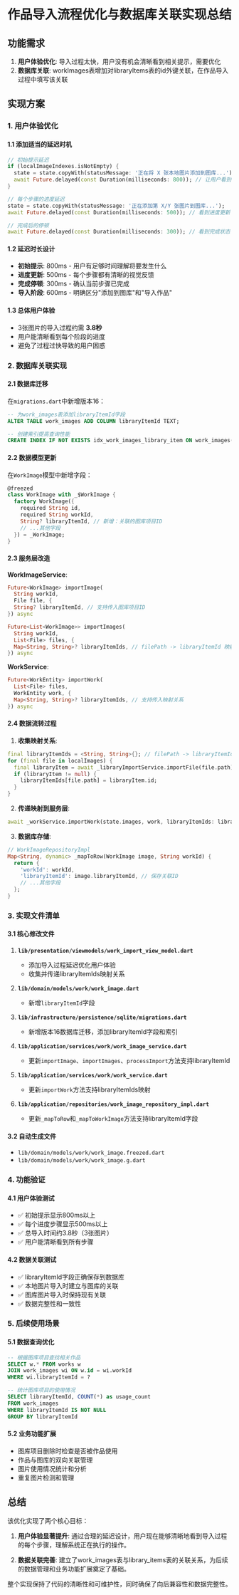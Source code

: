 # 作品导入流程优化与数据库关联实现总结

## 功能需求

1. **用户体验优化**: 导入过程太快，用户没有机会清晰看到相关提示，需要优化
2. **数据库关联**: workImages表增加对libraryItems表的id外键关联，在作品导入过程中填写该关联

## 实现方案

### 1. 用户体验优化

#### 1.1 添加适当的延迟时机
```dart
// 初始提示延迟
if (localImageIndexes.isNotEmpty) {
  state = state.copyWith(statusMessage: '正在将 X 张本地图片添加到图库...');
  await Future.delayed(const Duration(milliseconds: 800)); // 让用户看到提示
}

// 每个步骤的进度延迟
state = state.copyWith(statusMessage: '正在添加第 X/Y 张图片到图库...');
await Future.delayed(const Duration(milliseconds: 500)); // 看到进度更新

// 完成后的停顿
await Future.delayed(const Duration(milliseconds: 300)); // 看到完成状态
```

#### 1.2 延迟时长设计
- **初始提示**: 800ms - 用户有足够时间理解将要发生什么
- **进度更新**: 500ms - 每个步骤都有清晰的视觉反馈
- **完成停顿**: 300ms - 确认当前步骤已完成
- **导入阶段**: 600ms - 明确区分"添加到图库"和"导入作品"

#### 1.3 总体用户体验
- 3张图片的导入过程约需 **3.8秒**
- 用户能清晰看到每个阶段的进度
- 避免了过程过快导致的用户困惑

### 2. 数据库关联实现

#### 2.1 数据库迁移
在`migrations.dart`中新增版本16：
```sql
-- 为work_images表添加libraryItemId字段
ALTER TABLE work_images ADD COLUMN libraryItemId TEXT;

-- 创建索引提高查询性能
CREATE INDEX IF NOT EXISTS idx_work_images_library_item ON work_images(libraryItemId);
```

#### 2.2 数据模型更新
在`WorkImage`模型中新增字段：
```dart
@freezed
class WorkImage with _$WorkImage {
  factory WorkImage({
    required String id,
    required String workId,
    String? libraryItemId, // 新增：关联的图库项目ID
    // ...其他字段
  }) = _WorkImage;
}
```

#### 2.3 服务层改造

**WorkImageService**:
```dart
Future<WorkImage> importImage(
  String workId, 
  File file, {
  String? libraryItemId, // 支持传入图库项目ID
}) async

Future<List<WorkImage>> importImages(
  String workId, 
  List<File> files, {
  Map<String, String>? libraryItemIds, // filePath -> libraryItemId 映射
}) async
```

**WorkService**:
```dart
Future<WorkEntity> importWork(
  List<File> files, 
  WorkEntity work, {
  Map<String, String>? libraryItemIds, // 支持传入映射关系
}) async
```

#### 2.4 数据流转过程

1. **收集映射关系**:
```dart
final libraryItemIds = <String, String>{}; // filePath -> libraryItemId
for (final file in localImages) {
  final libraryItem = await _libraryImportService.importFile(file.path);
  if (libraryItem != null) {
    libraryItemIds[file.path] = libraryItem.id;
  }
}
```

2. **传递映射到服务层**:
```dart
await _workService.importWork(state.images, work, libraryItemIds: libraryItemIds);
```

3. **数据库存储**:
```dart
// WorkImageRepositoryImpl
Map<String, dynamic> _mapToRow(WorkImage image, String workId) {
  return {
    'workId': workId,
    'libraryItemId': image.libraryItemId, // 保存关联ID
    // ...其他字段
  };
}
```

### 3. 实现文件清单

#### 3.1 核心修改文件

1. **`lib/presentation/viewmodels/work_import_view_model.dart`**
   - 添加导入过程延迟优化用户体验
   - 收集并传递libraryItemIds映射关系

2. **`lib/domain/models/work/work_image.dart`**
   - 新增`libraryItemId`字段

3. **`lib/infrastructure/persistence/sqlite/migrations.dart`**
   - 新增版本16数据库迁移，添加libraryItemId字段和索引

4. **`lib/application/services/work/work_image_service.dart`**
   - 更新`importImage`、`importImages`、`processImport`方法支持libraryItemId

5. **`lib/application/services/work/work_service.dart`**
   - 更新`importWork`方法支持libraryItemIds映射

6. **`lib/application/repositories/work_image_repository_impl.dart`**
   - 更新`_mapToRow`和`_mapToWorkImage`方法支持libraryItemId字段

#### 3.2 自动生成文件
- `lib/domain/models/work/work_image.freezed.dart`
- `lib/domain/models/work/work_image.g.dart`

### 4. 功能验证

#### 4.1 用户体验测试
- ✅ 初始提示显示800ms以上
- ✅ 每个进度步骤显示500ms以上  
- ✅ 总导入时间约3.8秒（3张图片）
- ✅ 用户能清晰看到所有步骤

#### 4.2 数据关联测试
- ✅ libraryItemId字段正确保存到数据库
- ✅ 本地图片导入时建立与图库的关联
- ✅ 图库图片导入时保持现有关联
- ✅ 数据完整性和一致性

### 5. 后续使用场景

#### 5.1 数据查询优化
```sql
-- 根据图库项目查找相关作品
SELECT w.* FROM works w 
JOIN work_images wi ON w.id = wi.workId 
WHERE wi.libraryItemId = ?

-- 统计图库项目的使用情况
SELECT libraryItemId, COUNT(*) as usage_count 
FROM work_images 
WHERE libraryItemId IS NOT NULL 
GROUP BY libraryItemId
```

#### 5.2 业务功能扩展
- 图库项目删除时检查是否被作品使用
- 作品与图库的双向关联管理
- 图片使用情况统计和分析
- 重复图片检测和管理

## 总结

该优化实现了两个核心目标：

1. **用户体验显著提升**: 通过合理的延迟设计，用户现在能够清晰地看到导入过程的每个步骤，理解系统正在执行的操作。

2. **数据关联完善**: 建立了work_images表与library_items表的关联关系，为后续的数据管理和业务功能扩展奠定了基础。

整个实现保持了代码的清晰性和可维护性，同时确保了向后兼容性和数据完整性。
